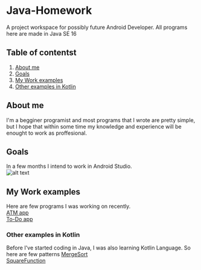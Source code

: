 # Java-Homework
A project workspace for possibly future Android Developer. 
All programs here are made in Java SE 16
## Table of contentst
1. [About me](#about-me)
2. [Goals](#goals)
4. [My Work examples](#my-work-examples)
4. [Other examples in Kotlin](#other-examples-in-kotlin)

## About me
I'm a begginer programist and most programs  that I wrote are pretty simple,
but I hope that within some time my knowledge and experience will be enought to work as proffesional.
## Goals
In a few months I intend to work in Android Studio.<br />
![alt text](https://octoperf.com/img/blog/minor-version-major-features/level-up.gif)
## My Work examples
Here are few programs I was working on recently.<br />
[ATM app](https://github.com/BartekDadas/Java-Homework/blob/934b374650305df82f69d2c5fa0b8933b024126b/ATM.java)<br />
[To-Do app](https://github.com/BartekDadas/Java-Homework/blob/934b374650305df82f69d2c5fa0b8933b024126b/To_Do.java)<br />
### Other examples in Kotlin
Before I've started coding in Java, I was also learning Kotlin Language. So here are few patterns
[MergeSort](https://github.com/BartekDadas/Java-Homework/blob/934b374650305df82f69d2c5fa0b8933b024126b/MergeSort.kt)<br />
[SquareFunction](https://github.com/BartekDadas/Java-Homework/blob/934b374650305df82f69d2c5fa0b8933b024126b/ZeroQuadratic.kt)<br />
